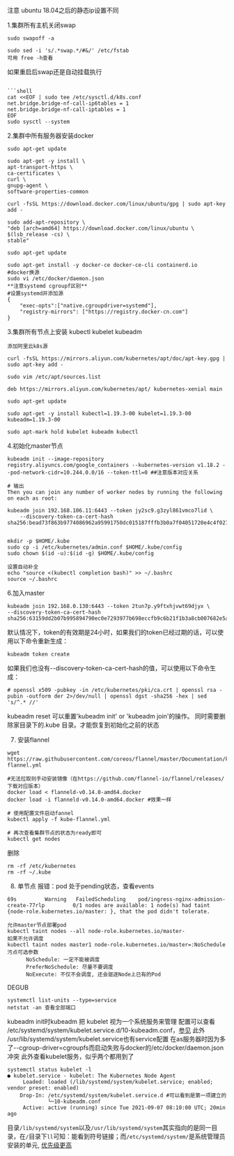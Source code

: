 注意 ubuntu 18.04之后的静态ip设置不同

1.集群所有主机关闭swap
```
sudo swapoff -a

sudo sed -i 's/.*swap.*/#&/' /etc/fstab
可用 free -h查看
```
如果重启后swap还是自动挂载执行
```

```shell
cat <<EOF | sudo tee /etc/sysctl.d/k8s.conf
net.bridge.bridge-nf-call-ip6tables = 1
net.bridge.bridge-nf-call-iptables = 1
EOF
sudo sysctl --system
```

2.集群中所有服务器安装docker
```
sudo apt-get update

sudo apt-get -y install \
apt-transport-https \
ca-certificates \
curl \
gnupg-agent \
software-properties-common

curl -fsSL https://download.docker.com/linux/ubuntu/gpg | sudo apt-key add -

sudo add-apt-repository \
"deb [arch=amd64] https://download.docker.com/linux/ubuntu \
$(lsb_release -cs) \
stable"

sudo apt-get update

sudo apt-get install -y docker-ce docker-ce-cli containerd.io
#docker换源
sudo vi /etc/docker/daemon.json
**注意systemd cgroupf区别**
#设置systemd并添加源
{ 
    "exec-opts":["native.cgroupdriver=systemd"],
    "registry-mirrors": ["https://registry.docker-cn.com"]
}

```
3.集群所有节点上安装 kubectl kubelet kubeadm
``` 
添加阿里云k8s源

curl -fsSL https://mirrors.aliyun.com/kubernetes/apt/doc/apt-key.gpg | sudo apt-key add -

sudo vim /etc/apt/sources.list

deb https://mirrors.aliyun.com/kubernetes/apt/ kubernetes-xenial main

sudo apt-get update

sudo apt-get -y install kubectl=1.19.3-00 kubelet=1.19.3-00 kubeadm=1.19.3-00

sudo apt-mark hold kubelet kubeadm kubectl
```

4.初始化master节点
```
kubeadm init --image-repository registry.aliyuncs.com/google_containers --kubernetes-version v1.18.2 --pod-network-cidr=10.244.0.0/16 --token-ttl=0 ##注意版本对应关系

# 输出
Then you can join any number of worker nodes by running the following on each as root:

kubeadm join 192.168.106.11:6443 --token jy2sc9.g3zyl861vmco7lid \
    --discovery-token-ca-cert-hash sha256:bead73f863b9774086962a95991750dc015187fffb3b0a7f04051720e4c4f027 


mkdir -p $HOME/.kube
sudo cp -i /etc/kubernetes/admin.conf $HOME/.kube/config
sudo chown $(id -u):$(id -g) $HOME/.kube/config

设置自动补全
echo "source <(kubectl completion bash)" >> ~/.bashrc
source ~/.bashrc
```

6.加入master
```
kubeadm join 192.168.0.130:6443 --token 2tun7p.y9ftxhjvwt69djyx \
--discovery-token-ca-cert-hash sha256:63159dd2b07b995894790ec0e7293977b698eccfb9c6b21f1b3a8cb007682e5a
```

默认情况下，token的有效期是24小时，如果我们的token已经过期的话，可以使用以下命令重新生成：
```
kubeadm token create
```
如果我们也没有--discovery-token-ca-cert-hash的值，可以使用以下命令生成：
```
# openssl x509 -pubkey -in /etc/kubernetes/pki/ca.crt | openssl rsa -pubin -outform der 2>/dev/null | openssl dgst -sha256 -hex | sed 's/^.* //'
```
 kubeadm reset 可以重置'kubeadm init' or 'kubeadm join'的操作。  同时需要删除家目录下的.kube 目录。才能恢复到初始化之前的状态

7. 安装flannel
```
wget https://raw.githubusercontent.com/coreos/flannel/master/Documentation/kube-flannel.yml

#无法拉取则手动安装镜像（在https://github.com/flannel-io/flannel/releases/下载对应版本）
docker load < flanneld-v0.14.0-amd64.docker
docker load -i flanneld-v0.14.0-amd64.docker #效果一样

# 使用配置文件启动fannel
kubectl apply -f kube-flannel.yml

# 再次查看集群节点的状态为ready即可
kubectl get nodes
```

删除
```
rm -rf /etc/kubernetes
rm -rf ~/.kube
```
8. 单节点
报错：pod 处于pending状态，查看events
```
69s         Warning   FailedScheduling    pod/ingress-nginx-admission-create-77rlp         0/1 nodes are available: 1 node(s) had taint {node-role.kubernetes.io/master: }, that the pod didn't tolerate.
```
```
允许master节点部署pod
kubectl taint nodes --all node-role.kubernetes.io/master-
如果不允许调度
kubectl taint nodes master1 node-role.kubernetes.io/master=:NoSchedule
污点可选参数
	  NoSchedule: 一定不能被调度
      PreferNoSchedule: 尽量不要调度
      NoExecute: 不仅不会调度, 还会驱逐Node上已有的Pod
```

DEGUB
```
systemctl list-units --type=service
netstat -an 查看全部端口
```
kubeadm init时kubeadm 把 kubelet 视为一个系统服务来管理
配置可以查看 /etc/systemd/system/kubelet.service.d/10-kubeadm.conf，[参见](https://blog.csdn.net/wiborgite/article/details/52863913)
此外 /usr/lib/systemd/system/kubelet.service也有service配置
在as服务器时因为多了--cgroup-driver=cgroupfs而启动失败与docker的/etc/docker/daemon.json冲突
此外查看kubelet服务，似乎两个都用到了

```
systemctl status kubelet -l
● kubelet.service - kubelet: The Kubernetes Node Agent
     Loaded: loaded (/lib/systemd/system/kubelet.service; enabled; vendor preset: enabled)
    Drop-In: /etc/systemd/system/kubelet.service.d #可以看到是第一项建立的
             └─10-kubeadm.conf
     Active: active (running) since Tue 2021-09-07 08:10:00 UTC; 20min ago
```

目录```/lib/systemd/system```以及```/usr/lib/systemd/system```其实指向的是同一目录，在```/```目录下```ll```可知：能看到符号链接；而```/etc/systemd/system/```是系统管理员安装的单元, [优先级更高](https://www.jianshu.com/p/32c7100b1b0c)
